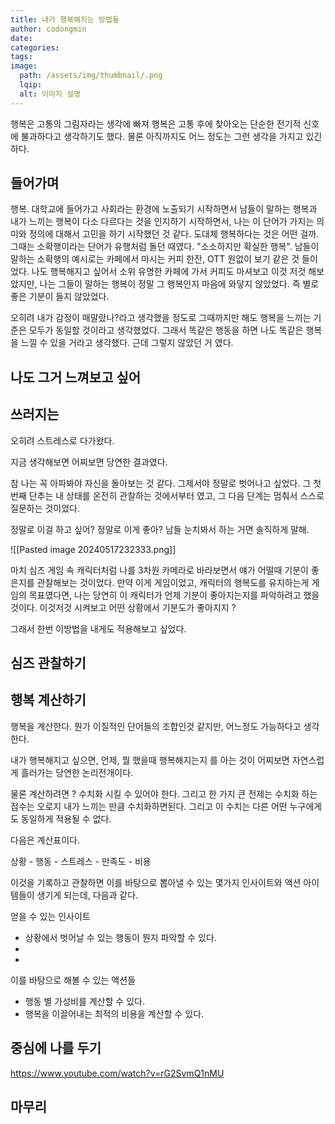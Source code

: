 ```yaml
---
title: 내가 행복해지는 방법들
author: codongmin
date: 
categories: 
tags: 
image:
  path: /assets/img/thumbnail/.png
  lqip: 
  alt: 이미지 설명
---
```

행복은 고통의 그림자라는 생각에 빠져 행복은 고통 후에 찾아오는 단순한 전기적 신호에 불과하다고 생각하기도 했다. 물론 아직까지도 어느 정도는 그런 생각을 가지고 있긴하다. 
## 들어가며

행복. 대학교에 들어가고 사회라는 환경에 노출되기 시작하면서 남들이 말하는 행복과 내가 느끼는 행복이 다소 다르다는 것을 인지하기 시작하면서, 나는 이 단어가 가지는 의미와 정의에 대해서 고민을 하기 시작했던 것 같다. 도대체 행복하다는 것은 어떤 걸까. 그때는 소확행이라는 단어가 유행처럼 돌던 때였다. "소소하지만 확실한 행복". 남들이 말하는 소확행의 예시로는 카페에서 마시는 커피 한잔, OTT 원없이 보기 같은 것 들이었다. 나도 행복해지고 싶어서 소위 유명한 카페에 가서 커피도 마셔보고 이것 저것 해보았지만, 나는 그들이 말하는 행복이 정말 그 행복인지 마음에 와닿지 않았었다. 즉 별로 좋은 기분이 들지 않았었다. 

오히려 내가 감정이 매말랐나?라고 생각했을 정도로 그때까지만 해도 행복을 느끼는 기준은 모두가 동일할 것이라고 생각했었다. 그래서 똑같은 행동을 하면 나도 똑같은 행복을 느낄 수 있을 거라고 생각했다. 근데 그렇지 않았던 거 였다.

## 나도 그거 느껴보고 싶어




## 쓰러지는 

오히려 스트레스로 다가왔다. 

지금 생각해보면 어찌보면 당연한 결과였다. 

참 나는 꼭 아파봐야 자신을 돌아보는 것 같다. 
그제서야 정말로 벗어나고 싶었다. 
그 첫번째 단추는 내 상태를 온전히 관찰하는 것에서부터 였고, 그 다음 단계는 멈춰서 스스로 질문하는 것이었다. 

정말로 이걸 하고 싶어? 정말로 이게 좋아? 남들 눈치봐서 하는 거면 솔직하게 말해.

![[Pasted image 20240517232333.png]]

마치 심즈 게임 속 캐릭터처럼 나를 3차원 카메라로 바라보면서 얘가 어떨때 기분이 좋은지를 관찰해보는 것이었다. 만약 이게 게임이었고, 캐릭터의 행복도를 유지하는게 게임의 목표였다면, 나는 당연히 이 캐릭터가 언제 기분이 좋아지는지를 파악하려고 했을 것이다. 
이것저것 시켜보고 어떤 상황에서 기분도가 좋아지지 ? 

그래서 한번 이방법을 내게도 적용해보고 싶었다. 

## 심즈 관찰하기



## 행복 계산하기

행복을 계산한다. 뭔가 이질적인 단어들의 조합인것 같지만, 어느정도 가능하다고 생각한다.

내가 행복해지고 싶으면, 언제, 뭘 했을때 행복해지는지 를 아는 것이 어찌보면 자연스럽게 흘러가는 당연한 논리전개이다. 

물론 계산하려면 ? 수치화 시킬 수 있어야 한다. 그리고 한 가지 큰 전제는 수치화 하는 점수는 오로지 내가 느끼는 만큼 수치화하면된다. 그리고 이 수치는 다른 어떤 누구에게도 동일하게 적용될 수 없다. 

다음은 계산표이다. 

상황 - 행동 - 스트레스 - 만족도 - 비용

이것을 기록하고 관찰하면 이를 바탕으로 뽑아낼 수 있는 몇가지 인사이트와 액션 아이템들이 생기게 되는데, 다음과 같다. 

얻을 수 있는 인사이트
- 상황에서 벗어날 수 있는 행동이 뭔지 파악할 수 있다.
- 
- 

이를 바탕으로 해볼 수 있는 액션들 
- 행동 별 가성비를 계산할 수 있다. 
- 행복을 이끌어내는 최적의 비용을 계산할 수 있다.

## 중심에 나를 두기

https://www.youtube.com/watch?v=rG2SvmQ1nMU

## 마무리
